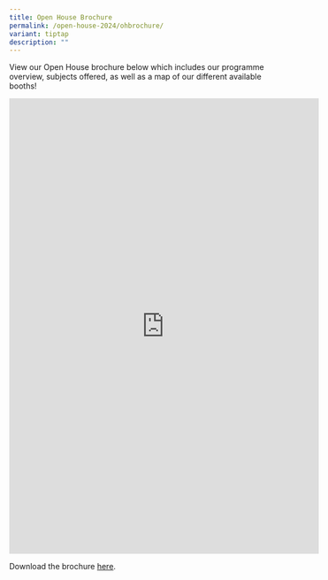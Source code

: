```yaml
---
title: Open House Brochure
permalink: /open-house-2024/ohbrochure/
variant: tiptap
description: ""
---
```

<p>View our Open House brochure below which includes our programme overview, subjects offered, as well as a map of our different available booths! </p><div class="iframe-wrapper"><iframe height="823" width="560" allowfullscreen="true" frameborder="0" src="https://docs.google.com/presentation/d/e/2PACX-1vRKIbulZuhNSOAIduLJL5LOhpheE30FOxhSqgU5ja1rzoVHMnxUd_pNaczN2KyKxQ/embed?start=false&amp;loop=false&amp;delayms=60000"></iframe></div><p></p><p>Download the brochure <a href="https://drive.google.com/file/d/1ZurSN5Lf0K-kegg95ACadC84Ti8aSxvt/view?usp=drive_link" rel="noopener noreferrer nofollow" target="_blank">here</a>.</p>